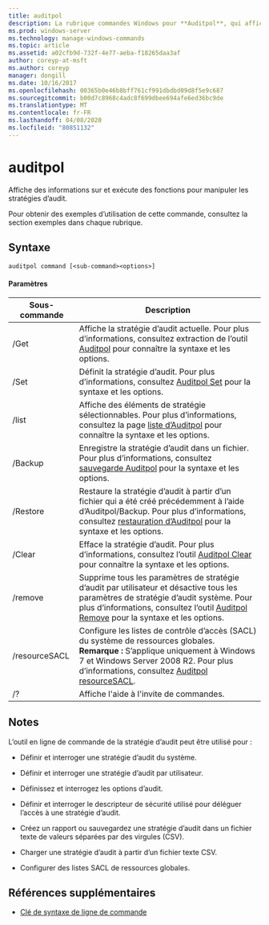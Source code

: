 ```yaml
---
title: auditpol
description: La rubrique commandes Windows pour **Auditpol**, qui affiche des informations sur et exécute des fonctions pour manipuler les stratégies d’audit.
ms.prod: windows-server
ms.technology: manage-windows-commands
ms.topic: article
ms.assetid: a02cfb9d-732f-4e77-aeba-f18265daa3af
author: coreyp-at-msft
ms.author: coreyp
manager: dongill
ms.date: 10/16/2017
ms.openlocfilehash: 00365b0e46b8bff761cf991dbdbd09d8f5e9c687
ms.sourcegitcommit: b00d7c8968c4adc8f699dbee694afe6ed36bc9de
ms.translationtype: MT
ms.contentlocale: fr-FR
ms.lasthandoff: 04/08/2020
ms.locfileid: "80851132"
---
```

# <a name="auditpol"></a>auditpol

Affiche des informations sur et exécute des fonctions pour manipuler les stratégies d’audit.

Pour obtenir des exemples d’utilisation de cette commande, consultez la section exemples dans chaque rubrique.

## <a name="syntax"></a>Syntaxe

```
auditpol command [<sub-command><options>]
```

#### <a name="parameters"></a>Paramètres

| Sous-commande | Description |
| ----------- | ----------- |
| /Get | Affiche la stratégie d’audit actuelle. Pour plus d’informations, consultez extraction de l’outil [Auditpol](auditpol-get.md) pour connaître la syntaxe et les options. |
| /Set | Définit la stratégie d’audit. Pour plus d’informations, consultez [Auditpol Set](auditpol-set.md) pour la syntaxe et les options. |
| /list | Affiche des éléments de stratégie sélectionnables. Pour plus d’informations, consultez la page [liste d’Auditpol](auditpol-list.md) pour connaître la syntaxe et les options. |
| /Backup | Enregistre la stratégie d’audit dans un fichier. Pour plus d’informations, consultez [sauvegarde Auditpol](auditpol-backup.md) pour la syntaxe et les options. |
| /Restore | Restaure la stratégie d’audit à partir d’un fichier qui a été créé précédemment à l’aide d’Auditpol/Backup. Pour plus d’informations, consultez [restauration d’Auditpol](auditpol-restore.md) pour la syntaxe et les options. |
| /Clear | Efface la stratégie d’audit. Pour plus d’informations, consultez l’outil [Auditpol Clear](auditpol-clear.md) pour connaître la syntaxe et les options. |
| /remove | Supprime tous les paramètres de stratégie d’audit par utilisateur et désactive tous les paramètres de stratégie d’audit système. Pour plus d’informations, consultez l’outil [Auditpol Remove](auditpol-remove.md) pour la syntaxe et les options. |
| /resourceSACL | Configure les listes de contrôle d’accès (SACL) du système de ressources globales. **Remarque :** S’applique uniquement à Windows 7 et Windows Server 2008 R2. Pour plus d’informations, consultez [Auditpol resourceSACL](auditpol-resourcesacl.md). |
| /?| Affiche l'aide à l'invite de commandes. |

## <a name="remarks"></a>Notes

L’outil en ligne de commande de la stratégie d’audit peut être utilisé pour :

- Définir et interroger une stratégie d’audit du système.

- Définir et interroger une stratégie d’audit par utilisateur.

- Définissez et interrogez les options d’audit.

- Définir et interroger le descripteur de sécurité utilisé pour déléguer l’accès à une stratégie d’audit.

- Créez un rapport ou sauvegardez une stratégie d’audit dans un fichier texte de valeurs séparées par des virgules (CSV).

- Charger une stratégie d’audit à partir d’un fichier texte CSV.

- Configurer des listes SACL de ressources globales.

## <a name="additional-references"></a>Références supplémentaires

- [Clé de syntaxe de ligne de commande](command-line-syntax-key.md)